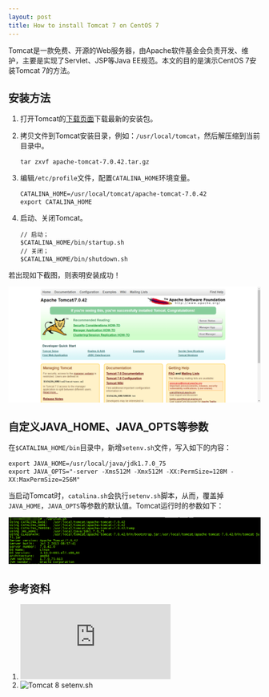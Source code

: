 ```yaml
---
layout: post
title: How to install Tomcat 7 on CentOS 7
---
```


Tomcat是一款免费、开源的Web服务器，由Apache软件基金会负责开发、维护，主要是实现了Servlet、JSP等Java EE规范。本文的目的是演示CentOS 7安装Tomcat 7的方法。

## 安装方法

1. 打开Tomcat的[下载页面][1]下载最新的安装包。

2. 拷贝文件到Tomcat安装目录，例如：`/usr/local/tomcat`，然后解压缩到当前目录中。

    ```text
    tar zxvf apache-tomcat-7.0.42.tar.gz
    ```
    
3. 编辑`/etc/profile`文件，配置`CATALINA_HOME`环境变量。
    
    ```text
    CATALINA_HOME=/usr/local/tomcat/apache-tomcat-7.0.42
    export CATALINA_HOME
    ```
    
4. 启动、关闭Tomcat。

    ```text
    // 启动；
    $CATALINA_HOME/bin/startup.sh
    // 关闭；
    $CATALINA_HOME/bin/shutdown.sh
    ```

若出现如下截图，则表明安装成功！

![Tomcat效果图][2]
    
## 自定义JAVA_HOME、JAVA_OPTS等参数

在`$CATALINA_HOME/bin`目录中，新增`setenv.sh`文件，写入如下的内容：

```text
export JAVA_HOME=/usr/local/java/jdk1.7.0_75
export JAVA_OPTS="-server -Xms512M -Xmx512M -XX:PermSize=128M -XX:MaxPermSize=256M"
```

当启动Tomcat时，`catalina.sh`会执行`setenv.sh`脚本，从而，覆盖掉`JAVA_HOME`，`JAVA_OPTS`等参数的默认值。Tomcat运行时的参数如下：

![Tomcat运行时参数][3]

## 参考资料

1. ![Tomcat configuration recommendations][4]
2. ![Tomcat 8 setenv.sh][5]

[1]: https://tomcat.apache.org/download-70.cgi
[2]: ../images/2019/5/31/1.png
[3]: ../images/2019/5/31/2.png
[4]: https://docs.oracle.com/cd/E40518_01/integrator.311/integrator_install/src/cli_ldi_server_config.html
[5]: https://gist.github.com/patmandenver/cadb5f3eb567a439ec01